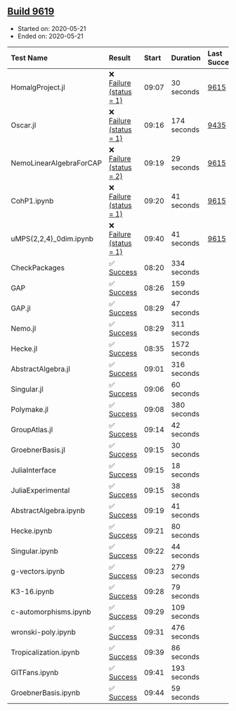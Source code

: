 ## [Build 9619](https://oscarci.mathematik.uni-kl.de/job/oscar/9619/)

* Started on: 2020-05-21
* Ended on: 2020-05-21

| Test Name    | Result | Start | Duration | Last Success | First Failure |
|:-------------|:-------|:------|:---------|:-------------|:--------------|
| HomalgProject.jl | ❌ [Failure (status = 1)](https://oscarci.mathematik.uni-kl.de/job/oscar/9619/artifact/logs/build-9619/HomalgProject.jl.log) | 09:07 | 30 seconds | [9615](https://oscarci.mathematik.uni-kl.de/job/oscar/9615/) | [9616](https://oscarci.mathematik.uni-kl.de/job/oscar/9616/) |
| Oscar.jl | ❌ [Failure (status = 1)](https://oscarci.mathematik.uni-kl.de/job/oscar/9619/artifact/logs/build-9619/Oscar.jl.log) | 09:16 | 174 seconds | [9435](https://oscarci.mathematik.uni-kl.de/job/oscar/9435/) | [9436](https://oscarci.mathematik.uni-kl.de/job/oscar/9436/) |
| NemoLinearAlgebraForCAP | ❌ [Failure (status = 2)](https://oscarci.mathematik.uni-kl.de/job/oscar/9619/artifact/logs/build-9619/NemoLinearAlgebraForCAP.log) | 09:19 | 29 seconds | [9615](https://oscarci.mathematik.uni-kl.de/job/oscar/9615/) | [9616](https://oscarci.mathematik.uni-kl.de/job/oscar/9616/) |
| CohP1.ipynb | ❌ [Failure (status = 1)](https://oscarci.mathematik.uni-kl.de/job/oscar/9619/artifact/logs/build-9619/CohP1.ipynb.log) | 09:20 | 41 seconds | [9615](https://oscarci.mathematik.uni-kl.de/job/oscar/9615/) | [9616](https://oscarci.mathematik.uni-kl.de/job/oscar/9616/) |
| uMPS(2,2,4)_0dim.ipynb | ❌ [Failure (status = 1)](https://oscarci.mathematik.uni-kl.de/job/oscar/9619/artifact/logs/build-9619/uMPS-2-2-4-_0dim.ipynb.log) | 09:40 | 41 seconds | [9615](https://oscarci.mathematik.uni-kl.de/job/oscar/9615/) | [9616](https://oscarci.mathematik.uni-kl.de/job/oscar/9616/) |
| CheckPackages | ✅ [Success](https://oscarci.mathematik.uni-kl.de/job/oscar/9619/artifact/logs/build-9619/CheckPackages.log) | 08:20 | 334 seconds |  |  |
| GAP | ✅ [Success](https://oscarci.mathematik.uni-kl.de/job/oscar/9619/artifact/logs/build-9619/GAP.log) | 08:26 | 159 seconds |  |  |
| GAP.jl | ✅ [Success](https://oscarci.mathematik.uni-kl.de/job/oscar/9619/artifact/logs/build-9619/GAP.jl.log) | 08:29 | 47 seconds |  |  |
| Nemo.jl | ✅ [Success](https://oscarci.mathematik.uni-kl.de/job/oscar/9619/artifact/logs/build-9619/Nemo.jl.log) | 08:29 | 311 seconds |  |  |
| Hecke.jl | ✅ [Success](https://oscarci.mathematik.uni-kl.de/job/oscar/9619/artifact/logs/build-9619/Hecke.jl.log) | 08:35 | 1572 seconds |  |  |
| AbstractAlgebra.jl | ✅ [Success](https://oscarci.mathematik.uni-kl.de/job/oscar/9619/artifact/logs/build-9619/AbstractAlgebra.jl.log) | 09:01 | 316 seconds |  |  |
| Singular.jl | ✅ [Success](https://oscarci.mathematik.uni-kl.de/job/oscar/9619/artifact/logs/build-9619/Singular.jl.log) | 09:06 | 60 seconds |  |  |
| Polymake.jl | ✅ [Success](https://oscarci.mathematik.uni-kl.de/job/oscar/9619/artifact/logs/build-9619/Polymake.jl.log) | 09:08 | 380 seconds |  |  |
| GroupAtlas.jl | ✅ [Success](https://oscarci.mathematik.uni-kl.de/job/oscar/9619/artifact/logs/build-9619/GroupAtlas.jl.log) | 09:14 | 42 seconds |  |  |
| GroebnerBasis.jl | ✅ [Success](https://oscarci.mathematik.uni-kl.de/job/oscar/9619/artifact/logs/build-9619/GroebnerBasis.jl.log) | 09:15 | 30 seconds |  |  |
| JuliaInterface | ✅ [Success](https://oscarci.mathematik.uni-kl.de/job/oscar/9619/artifact/logs/build-9619/JuliaInterface.log) | 09:15 | 18 seconds |  |  |
| JuliaExperimental | ✅ [Success](https://oscarci.mathematik.uni-kl.de/job/oscar/9619/artifact/logs/build-9619/JuliaExperimental.log) | 09:15 | 38 seconds |  |  |
| AbstractAlgebra.ipynb | ✅ [Success](https://oscarci.mathematik.uni-kl.de/job/oscar/9619/artifact/logs/build-9619/AbstractAlgebra.ipynb.log) | 09:19 | 41 seconds |  |  |
| Hecke.ipynb | ✅ [Success](https://oscarci.mathematik.uni-kl.de/job/oscar/9619/artifact/logs/build-9619/Hecke.ipynb.log) | 09:21 | 80 seconds |  |  |
| Singular.ipynb | ✅ [Success](https://oscarci.mathematik.uni-kl.de/job/oscar/9619/artifact/logs/build-9619/Singular.ipynb.log) | 09:22 | 44 seconds |  |  |
| g-vectors.ipynb | ✅ [Success](https://oscarci.mathematik.uni-kl.de/job/oscar/9619/artifact/logs/build-9619/g-vectors.ipynb.log) | 09:23 | 279 seconds |  |  |
| K3-16.ipynb | ✅ [Success](https://oscarci.mathematik.uni-kl.de/job/oscar/9619/artifact/logs/build-9619/K3-16.ipynb.log) | 09:28 | 79 seconds |  |  |
| c-automorphisms.ipynb | ✅ [Success](https://oscarci.mathematik.uni-kl.de/job/oscar/9619/artifact/logs/build-9619/c-automorphisms.ipynb.log) | 09:29 | 109 seconds |  |  |
| wronski-poly.ipynb | ✅ [Success](https://oscarci.mathematik.uni-kl.de/job/oscar/9619/artifact/logs/build-9619/wronski-poly.ipynb.log) | 09:31 | 476 seconds |  |  |
| Tropicalization.ipynb | ✅ [Success](https://oscarci.mathematik.uni-kl.de/job/oscar/9619/artifact/logs/build-9619/Tropicalization.ipynb.log) | 09:39 | 86 seconds |  |  |
| GITFans.ipynb | ✅ [Success](https://oscarci.mathematik.uni-kl.de/job/oscar/9619/artifact/logs/build-9619/GITFans.ipynb.log) | 09:41 | 193 seconds |  |  |
| GroebnerBasis.ipynb | ✅ [Success](https://oscarci.mathematik.uni-kl.de/job/oscar/9619/artifact/logs/build-9619/GroebnerBasis.ipynb.log) | 09:44 | 59 seconds |  |  |
